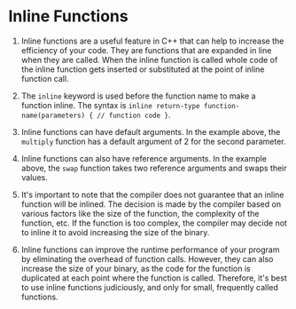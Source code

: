 # Inline Functions
1. Inline functions are a useful feature in C++ that can help to increase the efficiency of your code. They are functions that are expanded in line when they are called. When the inline function is called whole code of the inline function gets inserted or substituted at the point of inline function call.

2. The `inline` keyword is used before the function name to make a function inline. The syntax is `inline return-type function-name(parameters) { // function code }`.

3. Inline functions can have default arguments. In the example above, the `multiply` function has a default argument of 2 for the second parameter.

4. Inline functions can also have reference arguments. In the example above, the `swap` function takes two reference arguments and swaps their values.

5. It's important to note that the compiler does not guarantee that an inline function will be inlined. The decision is made by the compiler based on various factors like the size of the function, the complexity of the function, etc. If the function is too complex, the compiler may decide not to inline it to avoid increasing the size of the binary.

6. Inline functions can improve the runtime performance of your program by eliminating the overhead of function calls. However, they can also increase the size of your binary, as the code for the function is duplicated at each point where the function is called. Therefore, it's best to use inline functions judiciously, and only for small, frequently called functions.